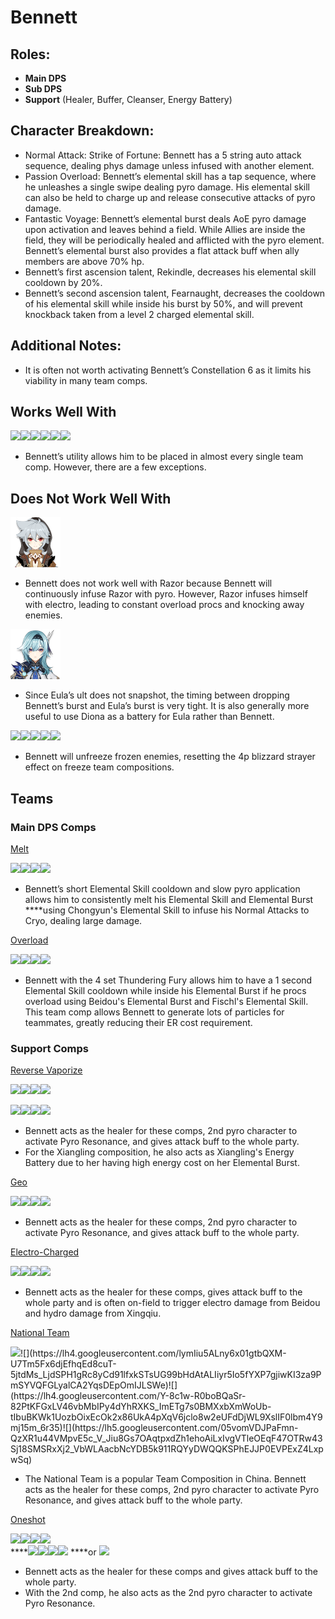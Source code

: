 # Bennett

## **Roles:**

* **Main DPS**
* **Sub DPS**
* **Support** \(Healer, Buffer, Cleanser, Energy Battery\)

## **Character Breakdown:**

* Normal Attack: Strike of Fortune: Bennett has a 5 string auto attack sequence, dealing phys damage unless infused with another element.
* Passion Overload: Bennett’s elemental skill has a tap sequence, where he unleashes a single swipe dealing pyro damage. His elemental skill can also be held to charge up and release consecutive attacks of pyro damage.
* Fantastic Voyage: Bennett’s elemental burst deals AoE pyro damage upon activation and leaves behind a field. While Allies are inside the field, they will be periodically healed and afflicted with the pyro element. Bennett’s elemental burst also provides a flat attack buff when ally members are above 70% hp.
* Bennett’s first ascension talent, Rekindle, decreases his elemental skill cooldown by 20%.
* Bennett’s second ascension talent, Fearnaught, decreases the cooldown of his elemental skill while inside his burst by 50%, and will prevent knockback taken from a level 2 charged elemental skill.

## **Additional Notes:**

* It is often not worth activating Bennett’s Constellation 6 as it limits his viability in many team comps.

## Works Well With

![](https://lh3.googleusercontent.com/vwzPL8yGc83AZqQ8T1QaLbBvP-HPYz1FmilKn_w5ZPl3p1wpR1FBLoGiuTA8-Rdtx_ziJVOv_0MO6TWXEwi6ulu1ZIo-4veqdrerHCriFqNMjD01SJ9gEJ874a3pHg-qUALBGYpx)![](https://lh4.googleusercontent.com/sPakhjVZmg5UeD0V-lvj-EAwFosglPy6yP-pJ0lDoBGn_RtOMJX56jeaNVDE1caufeOxyuN758ThERLQ9iO4bUfp2gmVoIRzObeSvoqH9uj9kBjXhxb3EHxSGsgAJlfDL6XHgv8-)![](https://lh5.googleusercontent.com/lqDD-ea3EXQPqh6ZJ2Y7HRZWYXeb_2U3afjBFpIqKJMcIRIvTzR7JmdGV3YIFJ4dgl8mxDOg61IuiPWGc2ojCUlb3aCM1a-FuIAWwK8Zkn18huEww_w15-mfScYcP-UzRmzO8yoN)![](https://lh6.googleusercontent.com/0cjJgRJLQTovPXO6Bwvp6VeyF2doSMszFw1OCMe-oWDxRZ9208gUOsQnSzbXsPfh-fzVdTkxLN03T2OdlQ7QeS_54kW3otujyjQR7u5DzZbENwAKoR6HD8W754LElmMkF6toNILi)![](https://lh3.googleusercontent.com/UJMCX4egpKRf4Cvj2Ztr3KyU1BSvttFPxLhH5_GnFAuUo1NHbuMbsQFeTcaMVkNin9-sIll6KX0t_6TfWbn3VH9zh1TOSp3Adjr5GfjN224Eegg-Xb5P3UlpeY0QXMgP12VpaZhe)![](https://lh3.googleusercontent.com/uHmg7086b0LgRjS9JM-IjxyCEgpLHu63COZNHEzvRXOndCDg-OEZQP-Fn0Rl8eisGfdn1ceIe4ZQr0iTI-kjsaZUwHhBxpdB-E3-u7xeh3sFS6HSN0J1MtoR4vYKx8SNWstT88l-)

* Bennett’s utility allows him to be placed in almost every single team comp. However, there are a few exceptions.

## **Does Not Work Well With**

![](../../.gitbook/assets/image%20%284%29.png)

* Bennett does not work well with Razor because Bennett will continuously infuse Razor with pyro. However, Razor infuses himself with electro, leading to constant overload procs and knocking away enemies.

![](../../.gitbook/assets/image%20%286%29.png)

* Since Eula’s ult does not snapshot, the timing between dropping Bennett’s burst and Eula’s burst is very tight. It is also generally more useful to use Diona as a battery for Eula rather than Bennett.

![](https://lh6.googleusercontent.com/YBRbVzkRWTh0465Y3Q-3oSjcb0iqO9jh1tmHaS-xeW2wPl0YdgWRTYGB_w5KQNiGSnlxXLwfrIV_0jR89nwKy6QCcHFdnrD8TsNz7D8R1DOLccXFiCfiDIJgnvbsfwsVj-K3I8b3)![](https://lh4.googleusercontent.com/_P7tnXaEkoqj1EMoTDv7NQnFBCsQ3_0qz89rojQs6x0Eb3ZFPTRkyVnKcMzkHKA1fefSGXBtZQxVprIi7930a4Y5RwiLzXUT_dUx7fLmZzKp3ggyzekZqY8UBQbF5iyhvytV46kT)![](https://lh5.googleusercontent.com/lBH93o6g3ak2i2xmyVvjAiKXTFXAq_8ZGT7d2UVoPdhsvVsaEw4BGbRJ8konEClfYhvANdyJyUyNpc_VRjKR78fSEihU_E3ernhU9vSAxVWRJsIhSGvXqS-0-y4-DLesB81dbmzm)![](https://lh5.googleusercontent.com/MMb0509hVdB9MYhUHEDVrC5ieqWImCzkbX8dDPTBgBek8-FTGb9A8_Bj68xypPWU3CJHd94u08gT2-zW6md5SNfQZzMh31F9jemgert4jkLwr5_zZonmn8I_KFzQctQoW0l78n4-)![](https://lh6.googleusercontent.com/cHQUZroVZQmCc_RlkSCBoOyrA5VnEUSN2Xg-7AGxONgj5v_K6ScOIAsXhlunKdbEAZ7dkc43832mULxBO0McGn3GKOqYLPsqyvt-7p_NbZ6cNJ5HOTdiOUhcgX46G0HY4TfiWSlF)

* Bennett will unfreeze frozen enemies, resetting the 4p blizzard strayer effect on freeze team compositions.

## **Teams**

### **Main DPS Comps**

[Melt](../../teams/melt.md)

![](https://lh5.googleusercontent.com/uHb0PfJd9iz0XVL7ctPPZzkl0wBX-t0qRQKOHZvZfhd-cqNZTYQWsUEv9AiQlrw0QvgbmOuB7R-o87LRvLuub5TJUjymm0HWCplyyCUs4guwsS0VYkYMH_MK27gc89yFLTPlHtuP)![](https://lh6.googleusercontent.com/AJzClIVs3b7V8G_H57k0HDVQwQxK0pV4Ekg0qGQUxBH5sxY0FSG6PBl4btVoTtYJfjEiFyDGB0OqOmqV3YwiqJcgFlcZV_tK7typFVO3dh2lDlScVawnvcxkE8kMJ482MIu_a1BU)![](https://lh4.googleusercontent.com/2ApeaWqn1Cp6dgXc6Fidw_Z_K7le9IJUsT2CDvzqq8d-IkwhDwTxPvnQ0ShRCHzOlL9CrRkZxACvFin8Tj-R927pCzbIz5Gtqx8KbX8MdNiEB6Na6Mqf4Jr8XOHq26_JZ6LNbbxw)![](https://lh6.googleusercontent.com/sC4jtKG14K2axSW-EPx9U4p5t68h9RI62O1f5m_NrE9seIq0FwRUVhkUNGLgCYd3pyXhzvRx2oG2qhutuPgQxQQz1znkvrFkOcoqR8jrkNhI08_9EEAgSjmpjIUOgAEzwjlbfpMy)

* Bennett’s short Elemental Skill cooldown and slow pyro application allows him to consistently melt his Elemental Skill and Elemental Burst ****using Chongyun's Elemental Skill to infuse his Normal Attacks to Cryo, dealing large damage.

[Overload](../../teams/overload.md)

![](https://lh5.googleusercontent.com/uHb0PfJd9iz0XVL7ctPPZzkl0wBX-t0qRQKOHZvZfhd-cqNZTYQWsUEv9AiQlrw0QvgbmOuB7R-o87LRvLuub5TJUjymm0HWCplyyCUs4guwsS0VYkYMH_MK27gc89yFLTPlHtuP)![](https://lh5.googleusercontent.com/c_xlUzTJQK3QRmtTt2Z2QNmfKgdOlJ_U9eKX_S6QfDOMuw-iyWkuOdnvC1W_Hkn75ImqalSZmkEI9G3MIHFDQGakABc1nyuCAzBqsslkKqfJ7y3HY3SUdh_UNA_DAoBFVtf8ycgV)![](https://lh3.googleusercontent.com/gny9daI49qHb-sIphG8kLzWzTU1nT5f-pnVopSZoXO9EXwQEUVnLEjXMFk-ThkrA-QKTRI4jE9noaMylntwTKAKBLNUTiW9DkA2nUHN-W0nAPWXEG01iwNUjQrRqIj1GuP05IbOG)![](https://lh5.googleusercontent.com/hXiIESt4Y9M3ocZTMKm4twVS0A-BnfmK_8Bs43keIKq34K-hD5ex5gX9cPRQBNwVyp7CBVcJRfhakxpj8uof_C-ldH_Bqpe0_vLxyes-QJokNDGg3dqIUTs-IcbyUv4TU8JsTw_h)

*  Bennett with the 4 set Thundering Fury allows him to have a 1 second Elemental Skill cooldown while inside his Elemental Burst if he procs overload using Beidou's Elemental Burst and Fischl's Elemental Skill. This team comp allows Bennett to generate lots of particles for teammates, greatly reducing their ER cost requirement.

### Support Comps

[Reverse Vaporize](../../teams/reverse-vaporize.md)

![](https://lh5.googleusercontent.com/Lmp9u8pSCVf6s8iF9Gpo1VTa0z3FqGGG9tAKlYtUEewRg4T7GEymD2-Z-xtqnzfELyfIbThI0kcTEfzyGYkNkmEVrhaGokZTDtzMLsQ3B1ZPHbmdSL2HgE3zvmr4QewISilRkAJ7)![](https://lh5.googleusercontent.com/IjLMha3vj_BEG-rLFD72HoDF2E-HDRU-cudBInj57yqsg0cHZWrlIZstz91tVkX2EFautzL11zQqIYzattl7BEJryQJJFohx5VNUEvEZ5auYyWordkAmPAeethkPQSIV0Khvln7L)![](https://lh5.googleusercontent.com/hXiIESt4Y9M3ocZTMKm4twVS0A-BnfmK_8Bs43keIKq34K-hD5ex5gX9cPRQBNwVyp7CBVcJRfhakxpj8uof_C-ldH_Bqpe0_vLxyes-QJokNDGg3dqIUTs-IcbyUv4TU8JsTw_h)![](https://lh6.googleusercontent.com/sC4jtKG14K2axSW-EPx9U4p5t68h9RI62O1f5m_NrE9seIq0FwRUVhkUNGLgCYd3pyXhzvRx2oG2qhutuPgQxQQz1znkvrFkOcoqR8jrkNhI08_9EEAgSjmpjIUOgAEzwjlbfpMy)

![](https://lh4.googleusercontent.com/q92wba8M5TKl5EGbbborbzC_oK8NEzKJx4UEeF2QaHzhxmhR_Ja2kPGQSuKFmIy5ryx2gSKYbXvMDgd4yWu3zW5uhCvrFpS2EZb3rbeU_rZOh-1GABDdNnNXb4pr5OUelpO6pmib)![](https://lh6.googleusercontent.com/kfpeAcKxYdPIwjdN66j6CuvhqjPLOCdZobe-RYrDyEvu7R48JeCxF6c_w1SWK_q3GM1IY6XbPsKnS-jungzkG6c-RDrPRvBt1dLYj8NByYMx83h7D_HLVNLpBdUJntyXT57-ZXkX)![](https://lh3.googleusercontent.com/h6C4UpT1ybfpKUPRyL-2xZ5g41O7G7sBSQFBr-A5_4VIkuJdq-08b0diHn8ra3O3d2tUmzjvfr1fV2pTLV5Yi_23ubpTi8v-Ln4vED2sBp7gCQVM-zPl5U_K57d6I7Bey9L6D0Sc)![](https://lh3.googleusercontent.com/vL77hy6cH2qF4wya38bMANKrMnLBgVKQqE_Q_-AupYGY2zG2pnlPwJ-bsycRm79kAxr5XtuhmkMpz_T61DP9egIfIFM70Ao3PRb-zsd13KHjm54sRMeD9U1mSFw-QSCvNYVGnjV1)

* Bennett acts as the healer for these comps, 2nd pyro character to activate Pyro Resonance, and gives attack buff to the whole party.
* For the Xiangling composition, he also acts as Xiangling's Energy Battery due to her having high energy cost on her Elemental Burst.

[Geo](../../teams/geo.md)

 ![](https://lh5.googleusercontent.com/goAMkpNRfX3IanmyDDE1RO6QDPqtPZ3rPWlCndNVvT55c9LKvCTVMCvM7V5li-edawmfNPK221OExHAkpyYGyCvD8AAErXE4qFGHL1KoXhvaj84vG3PQDqxha4REGL9RpkU_FJ93)​![](https://lh3.googleusercontent.com/_SCHUT4YoKRG_7dYxGAolcm92gkge9L8IG1Zp0ivrKCt8RkVnk-WJ1ERFWaaHGuKDkwEZvq_yTbtb4HWM0VrDsGZ6lLP4qev_ZLwEmO-1YQLkDF5hhJNg8XfjvDkbqE0wPGG2Eqg)​![](https://lh6.googleusercontent.com/l2UeDCXJntoyHdZjwdAD0I5fMJHZQQNpbwMvsc4rylljzhMJ4MjdvOMh624YGmcwFwBiirwX9wke5t2BUWyyn3iCp-uabZnPXz0E7WTRllNp1J28YxekgTEs72Ce815gBoI4glGE)​![](https://lh3.googleusercontent.com/n52LFSn6TImbzhIl18g70yL3xa8CmgSkeq8VZafkxMU1e5F9J6cAHnf7kX-NeXiXrkPRFYVfWsSgZUcFHidAO6n41bAtm3K-6ZV2MZHwkRhoUx0yOxzNiZE6McAhOaws_FUDDOdr)

* Bennett acts as the healer for these comps, 2nd pyro character to activate Pyro Resonance, and gives attack buff to the whole party.

[Electro-Charged](../../teams/electro-charged.md)

![](https://lh6.googleusercontent.com/fIPk259ZZXs6tWXRh0Nb06OhniDxCJycd5EAA0MKX2SxIt5hq8VMHsBxcRm4YHHZXqJIFUmNm-bl6oPpzFbNfHhsKxdjFiLlbhGE2BHO8ltVFu2HkEy_K_hHXZiDA_7ltiwCPFnl)**​**![](https://lh4.googleusercontent.com/PuQgrhjAQqnxEcVSzN3Nyaii7Iq062SiCI_JAZ-9VkksCVljbD-yNH8eUxniz_CIPYuBShbjhrZhnMyaDBmIYdTrnU2muBQoyEERvF8Tikyv06K6xdFhyS2yQA1_eZPUCIxOIoj5)**​**![](https://lh3.googleusercontent.com/srVqN2RNpBURVfha1ziWKNYEu0QJnqPdkhP7PsKPJB9-IjabB7O2prVxv1xOLSY9J_4sDcEfAuFDiQ4tjcE2Ran7AOq3xoQTXL6c5z1n5exwKNKSidq9AvTotk2S-3wycDUh6E2-)![](https://lh5.googleusercontent.com/uHb0PfJd9iz0XVL7ctPPZzkl0wBX-t0qRQKOHZvZfhd-cqNZTYQWsUEv9AiQlrw0QvgbmOuB7R-o87LRvLuub5TJUjymm0HWCplyyCUs4guwsS0VYkYMH_MK27gc89yFLTPlHtuP)

* Bennett acts as the healer for these comps, gives attack buff to the whole party and is often on-field to trigger electro damage from Beidou and hydro damage from Xingqiu.

​[National Team](https://genshinteambuilds.gitbook.io/teams/teams/other) ​

​![](https://lh4.googleusercontent.com/a92GSpepMr56dEBngM_xglei8oRG-_PpevT47JDp_-6UxuTBN-ILjcREjvF9tRivQlq6vLs6jh9qSsiCA0moQJOIrpjq0Niy2oo1G8d36rRkSRFE3txJxKELIC7RcUe0B89jlpu_)​![](https://lh4.googleusercontent.com/lymIiu5ALny6x01gtbQXM-U7Tm5Fx6djEfhqEd8cuT-5jtdMs_LjdSPH1gRc8yCd91lfxkSTsUG99bHdAtALIiyr5Io5fYXP7gjiwKI3za9PmSYVQFGLyalCA2YqsDEpOmIJLSWe)​![](https://lh4.googleusercontent.com/Y-8c1w-R0boBQaSr-82PtKFGxLV46vbMbIPy4dYhRXKS_ImETg7s0BMXxbXmWoUb-tIbuBKWk1UozbOixEcOk2x86UkA4pXqV6jclo8w2eUFdDjWL9XslIF0lbm4Y9mj15m_6r35)​![](https://lh5.googleusercontent.com/05vomVDJPaFmn-QzXR1u44VMpvE5c_V_Jiu8Gs7OAqtpxdZh1ehoAiLxIvgVTleOEqF47OTRw43Sj18SMSRxXj2_VbWLAacbNcYDB5k911RQYyDWQQKSPhEJJP0EVPExZ4LxpwSq)

* The National Team is a popular Team Composition in China. Bennett acts as the healer for these comps, 2nd pyro character to activate Pyro Resonance, and gives attack buff to the whole party.

[Oneshot](../../teams/other/oneshot.md)

![](https://lh5.googleusercontent.com/JAXFpK-vj9sC9v8-9T_zZtsHZRkanYcQXLP3UgXclgA_ospzENqSlh8-T7ZFk8jY7uqhhGLwwh6eVE-AkOuhoRkri6puLEI2PK0iRNYNcN_H7tB9_0xTcWdB8wx6SroipL6yCnDb)![](https://lh3.googleusercontent.com/PoevGYweBwnBcErW9hdwlWq3AouGx47yLFKcLKhNyMNSYYNTKOxI7-8tutYjFEVJg5Pk4lPbgIQg5zlmqb6UaN7YjQY1YWCevhfYlKJ4OlF1FGRxPoz9UdYBnvJsaNAo3cEz20YU)![](https://lh3.googleusercontent.com/6edriWuB7Ekgqoos31forJMNMzhBMNq6fJMGr6qATI7VPq-DhPf2zEaXM2qVjRLfJfPFKtj1OuRCDn6ZWGzIuXdKNcndAKI4tshwgYkZw2cNjmPq2P6COj7j2seac9hEs6osqQc2)![](https://lh3.googleusercontent.com/eikQvN338B9zDC1gYSngfA45_9VNSk6EBSqUxa5e03obXsYte0iBiaB-2jsbKiljY9nMu2_t28BG-q__o5-ayePN4W9udfcUZx-cia56_h5YB7QXw47wmijqnRTka8FCTVDY2PYt)  
****![](https://lh3.googleusercontent.com/6edriWuB7Ekgqoos31forJMNMzhBMNq6fJMGr6qATI7VPq-DhPf2zEaXM2qVjRLfJfPFKtj1OuRCDn6ZWGzIuXdKNcndAKI4tshwgYkZw2cNjmPq2P6COj7j2seac9hEs6osqQc2)![](https://lh3.googleusercontent.com/PoevGYweBwnBcErW9hdwlWq3AouGx47yLFKcLKhNyMNSYYNTKOxI7-8tutYjFEVJg5Pk4lPbgIQg5zlmqb6UaN7YjQY1YWCevhfYlKJ4OlF1FGRxPoz9UdYBnvJsaNAo3cEz20YU)![](https://lh3.googleusercontent.com/eikQvN338B9zDC1gYSngfA45_9VNSk6EBSqUxa5e03obXsYte0iBiaB-2jsbKiljY9nMu2_t28BG-q__o5-ayePN4W9udfcUZx-cia56_h5YB7QXw47wmijqnRTka8FCTVDY2PYt)![](https://lh3.googleusercontent.com/ID4KEw8CZrMmMeiDq41mwku84ZcGBzkcHFDKVK8RUZErvends8Yr4z860ivKvVunF9jUgBjP5qrhKShX0u5Gfm9ZGMk_xshLmEyRYRLIZKnqP-1RblTNYudmUwt_jx1ygeL1s3jM) ****or ![](https://lh5.googleusercontent.com/OjIQEboDIieJQUAjIMqllsS00a5V66yclikiZ_BewIbLU7htp1i6iE9gqMh_ybLIS0Avopyo7P7ZGXfE8WJZMnyGOJq37FQyI6qcfExmhUVVYZjmHHR7Q_0ZrO4O320TsPf_riye)

*  Bennett acts as the healer for these comps and gives attack buff to the whole party.
* With the 2nd comp, he also acts as the 2nd pyro character to activate Pyro Resonance.

